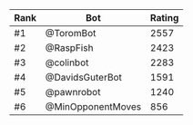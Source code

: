 Rank|Bot|Rating
---|---|---
#1|@ToromBot|2557
#2|@RaspFish|2423
#3|@colinbot|2283
#4|@DavidsGuterBot|1591
#5|@pawnrobot|1240
#6|@MinOpponentMoves|856
